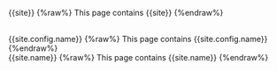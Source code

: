 
{{site}}
{%raw%}
This page contains {{site}}
{%endraw%}

<br>
{{site.config.name}}
{%raw%}
This page contains {{site.config.name}}
{%endraw%}

<br>
{{site.name}}
{%raw%}
This page contains {{site.name}}
{%endraw%}
